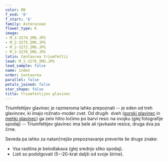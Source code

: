 ```yaml
---
color: RB
f_end: '8'
f_start: '6'
family: Asteraceae
flower_type: K
image:
- M_2-3274_IMG.JPG
- M_2-3275_IMG.JPG
- M_2-3273_IMG.JPG
- M_2-3276_IMG.JPG
latin: Centaurea triumfettii
lead: M_2-3276_IMG.JPG
lead_sample: false
name: index
order: Centaurea
parallel: false
petals_joined: false
star_shape: false
title: Triumfettijev glavinec
---
```

Triumfettijev glavinec je razmeroma lahko prepoznati -- je eden od treh glavincev, ki imajo rožnato-moder cvet. Od drugih  dveh ([gorski glavinec](../CentaureaMontana(GorskiGlavinec)/si_CentaureaMontana(GorskiGlavinec).asp) in [mehki glavinec](../CentaureaMollis(mehkodlakaviGlavinec)/si_MehkodlakaviGlavinec.asp)) ga zelo hitro ločimo po barvi resic na ovojku (glej fotografije spodaj) -- Triumfettijev glavinec ima bele ali rjavkaste resice, druga dva pa črne.

Seveda pa lahko za natančnejše prepoznavanje preverite še druge znake:

-   Vsa rastlina je belodlakava (glej srednjo sliko spodaj).
-   Listi so podolgovati (5--20-krat daljši od svoje širine).
